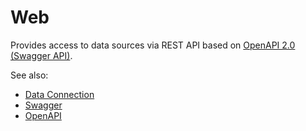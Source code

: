 <!-- TITLE: Web -->
<!-- SUBTITLE: -->

# Web

Provides access to data sources via REST API based on 
[OpenAPI 2.0 (Swagger API)](https://swagger.io/).

See also:

  * [Data Connection](data-connection.md)
  * [Swagger](https://swagger.io/)
  * [OpenAPI](https://swagger.io/docs/specification/about/)
